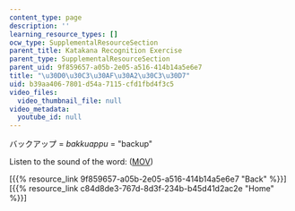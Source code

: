 ```yaml
---
content_type: page
description: ''
learning_resource_types: []
ocw_type: SupplementalResourceSection
parent_title: Katakana Recognition Exercise
parent_type: SupplementalResourceSection
parent_uid: 9f859657-a05b-2e05-a516-414b14a5e6e7
title: "\u30D0\u30C3\u30AF\u30A2\u30C3\u30D7"
uid: b39aa406-7801-d54a-7115-cfd1fbd4f3c5
video_files:
  video_thumbnail_file: null
video_metadata:
  youtube_id: null
---
```


バックアップ = _bakkuappu_ = "backup"

Listen to the sound of the word: ([MOV](http://www.archive.org/download/MITRES21F.01S10_KATAKANA_EXERCISES/word16.mov))

  
\[{{% resource_link 9f859657-a05b-2e05-a516-414b14a5e6e7 "Back" %}}\]  
\[{{% resource_link c84d8de3-767d-8d3f-234b-b45d41d2ac2e "Home" %}}\]